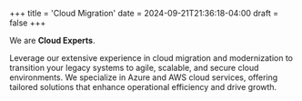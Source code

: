 +++
title = 'Cloud Migration'
date = 2024-09-21T21:36:18-04:00
draft = false
+++


We are **Cloud Experts**.

Leverage our extensive experience in cloud migration and modernization to transition your legacy systems to agile, scalable, and secure cloud environments. We specialize in Azure and AWS cloud services, offering tailored solutions that enhance operational efficiency and drive growth.

